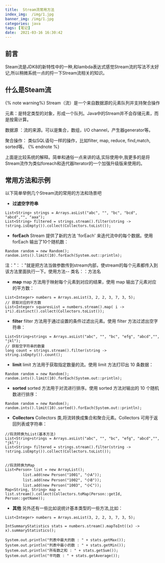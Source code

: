 ```yaml
---
title:  Stream流常用方法
index_img:  /img/1.jpg
banner_img: /img/1.jpg
categories: java
tags: [笔记]
date:  2021-03-16 16:30:42
---
```


## [](#前言 "前言")前言
Steam流是JDK8的新特性中的一种,和lambda表达式感觉Stream流的写法不太好记,所以稍微系统一点的捋一下Stream流相关的知识。

## [](#什么是Steam流 "什么是Steam流")什么是Steam流
{% note warning%}
Stream（流）是一个来自数据源的元素队列并支持聚合操作

 元素：是特定类型的对象，形成一个队列。Java中的Stream并不会存储元素，而是按需计算。

 数据源 ：流的来源。可以是集合，数组，I/O channel，产生器generator等。

 聚合操作： 类似SQL语句一样的操作，比如filter, map, reduce, find,match, sorted等。
 {% endnote %} 
 
 上面是比较系统的解释。简单和通俗一点来讲的话,实际使用中,我更多的是将Stream流作为类似foreach和迭代器Iterator的一个加强升级版来使用的。

## [](#常用方法和示例 "常用方法和示例")常用方法和示例

以下简单举例几个Stream流的常用的方法和场景吧
    
- **过滤空字符串**
```
List<String> strings = Arrays.asList("abc", "", "bc", "bcd", "abcd","", "aaa");
List<String> filtered = strings.stream().filter(string -> !string.isEmpty()).collect(Collectors.toList());
```
    
    
- **forEach**
Stream 提供了新的方法 'forEach' 来迭代流中的每个数据。使用 forEach 输出了10个随机数：
```
Random random = new Random();
random.ints().limit(10).forEach(System.out::println);
```
注："：："就是把方法当做参数传到stream内部，使stream的每个元素都传入到该方法里面执行一下。使用方法-- 类名：：方法名

- **map**
map 方法用于映射每个元素到对应的结果，使用 map 输出了元素对应的平方数：
```
List<Integer> numbers = Arrays.asList(3, 2, 2, 3, 7, 3, 5);
// 获取对应的平方数
List<Integer> squaresList = numbers.stream().map( i -> i*i).distinct().collect(Collectors.toList());
```
- **filter**
filter 方法用于通过设置的条件过滤出元素。使用 filter 方法过滤出空字符串：
```
List<String>strings = Arrays.asList("abc", "", "bc", "efg", "abcd","", "jkl");
// 获取空字符串的数量
long count = strings.stream().filter(string -> string.isEmpty()).count();
```
  
  
- **limit**
limit 方法用于获取指定数量的流。使用 limit 方法打印出 10 条数据：
```
Random random = new Random();
random.ints().limit(10).forEach(System.out::println);
```

- **sorted**
sorted 方法用于对流进行排序。使用 sorted 方法对输出的 10 个随机数进行排序：
```
Random random = new Random();
random.ints().limit(10).sorted().forEach(System.out::println);
```
  
  
- **Collectors**
Collectors 类,将流转换成集合和聚合元素。Collectors 可用于返回列表或字符串：
```
//将流转换为List(基本方法)
List<String>strings = Arrays.asList("abc", "", "bc", "efg", "abcd","", "jkl");
List<String> filtered = strings.stream().filter(string -> !string.isEmpty()).collect(Collectors.toList());
  
  
//将流转换为Map
List<Person> list = new ArrayList();  
        list.add(new Person("1001", "小A"));  
        list.add(new Person("1002", "小B"));  
        list.add(new Person("1003", "小C"));
Map<String, String> map = list.stream().collect(Collectors.toMap(Person::getId, Person::getName));
```

- **其他**
另外还有一些比如说统计基本类型的一些方法,比如：
```
List<Integer> numbers = Arrays.asList(3, 2, 2, 3, 7, 3, 5);
 
IntSummaryStatistics stats = numbers.stream().mapToInt((x) -> x).summaryStatistics();
 
System.out.println("列表中最大的数 : " + stats.getMax());
System.out.println("列表中最小的数 : " + stats.getMin());
System.out.println("所有数之和 : " + stats.getSum());
System.out.println("平均数 : " + stats.getAverage());
```